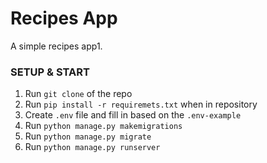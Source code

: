 # Recipes App

A simple recipes app1.

### SETUP & START
1. Run `git clone` of the repo
2. Run `pip install -r requiremets.txt` when in repository
3. Create `.env` file and fill in based on the `.env-example`
4. Run `python manage.py makemigrations`
5. Run `python manage.py migrate`
6. Run `python manage.py runserver`
